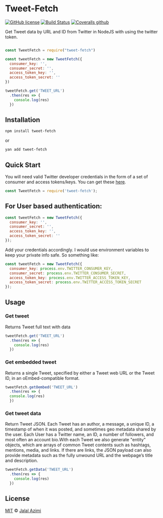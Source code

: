 # Tweet-Fetch 
[![GitHub license](https://img.shields.io/github/license/jalalazimi/tweet-fetch.svg)](https://github.com/jalalazimi/tweet-fetch/blob/master/LICENSE.md)
[![Build Status](https://travis-ci.com/jalalazimi/tweet-fetch.svg?branch=master)](https://travis-ci.com/jalalazimi/tweet-fetch) 
[![Coveralls github](https://img.shields.io/coveralls/github/jekyll/jekyll.svg)](https://github.com/jalalazimi/tweet-fetch)


Get Tweet data by URL and ID from Twitter in NodeJS with using the twitter token.

```javascript

const TweetFetch = require("tweet-fetch")

const tweetFetch = new TweetFetch({
  consumer_key: '',
  consumer_secret: '',
  access_token_key: '',
  access_token_secret: ''
})

tweetFetch.get('TWEET_URL')
  .then(res => {
    console.log(res)
  })

```

## Installation

```bash
npm install tweet-fetch
```
or
```bash
yan add tweet-fetch
```

## Quick Start
You will need valid Twitter developer credentials in the form of a set of consumer and access tokens/keys.  You can get these [here](https://apps.twitter.com/).


```javascript
const TweetFetch = require('tweet-fetch');
```

## For User based authentication:

```javascript
const tweetFetch = new TweetFetch({
  consumer_key: '',
  consumer_secret: '',
  access_token_key: '',
  access_token_secret: ''
});
```
Add your credentials accordingly.  I would use environment variables to keep your private info safe.  So something like:

```javascript
const tweetFetch = new TweetFetch({
  consumer_key: process.env.TWITTER_CONSUMER_KEY,
  consumer_secret: process.env.TWITTER_CONSUMER_SECRET,
  access_token_key: process.env.TWITTER_ACCESS_TOKEN_KEY,
  access_token_secret: process.env.TWITTER_ACCESS_TOKEN_SECRET
});
```

## Usage

### Get tweet 
Returns Tweet full text with data

```javascript
tweetFetch.get('TWEET_URL')
  .then(res => {
    console.log(res)
  })
```

### Get embedded tweet
Returns a single Tweet, specified by either a Tweet web URL or the Tweet ID, in an oEmbed-compatible format. 

```javascript
tweetFetch.getOembed('TWEET_URL')
  .then(res => {
  console.log(res)
  })
```

### Get tweet data
Return Tweet JSON. Each Tweet has an author, a message, a unique ID, a timestamp of when it was posted, and sometimes geo metadata shared by the user. Each User has a Twitter name, an ID, a number of followers, and most often an account bio.With each Tweet we also generate "entity" objects, which are arrays of common Tweet contents such as hashtags, mentions, media, and links. If there are links, the JSON payload can also provide metadata such as the fully unwound URL and the webpage’s title and description.
 
```javascript
tweetFetch.getData('TWEET_URL')
  .then(res => {
    console.log(res)
  })
```

## License

[MIT](https://opensource.org/licenses/MIT) © [Jalal Azimi](https://jalalazimi.github.io/)


